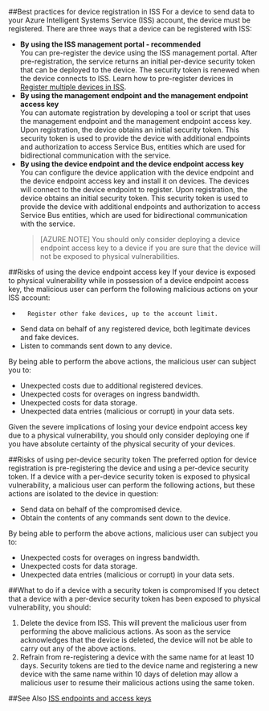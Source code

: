 <properties title="Best practices for device registration in ISS" pageTitle="Best practices for device registration in ISS" description="Best practices for using security tokens and access keys for device registration in ISS." metaKeywords="Intelligent Systems,ISS,IoT,access,registration,device registration,security token" services="intelligent-systems" solutions="" documentationCenter="" authors="jdecker" manager="alanth" videoId="" scriptId="" />

<tags ms.service="intelligent-systems" ms.devlang="na" ms.topic="article" ms.tgt_pltfrm="na" ms.workload="tbd" ms.date="11/13/2014" ms.author="jdecker" ms.prod="azure">

##Best practices for device registration in ISS
For a device to send data to your Azure Intelligent Systems Service (ISS) account, the device must be registered. There are three ways that a device can be registered with ISS:  

-	**By using the ISS management portal - recommended**</br>
You can pre-register the device using the ISS management portal. After pre-registration, the service returns an initial per-device security token that can be deployed to the device. The security token is renewed when the device connects to ISS. Learn how to pre-register devices in [Register multiple devices in ISS](./iss-device-registration-portal.md).
-	**By using the management endpoint and the management endpoint access key**</br>
You can automate registration by developing a tool or script that uses the management endpoint and the management endpoint access key. Upon registration, the device obtains an initial security token. This security token is used to provide the device with additional endpoints and authorization to access Service Bus, entities which are used for bidirectional communication with the service. 
-	**By using the device endpoint and the device endpoint access key**</br>
You can configure the device application with the device endpoint and the device endpoint access key and install it on devices. The devices will connect to the device endpoint to register. Upon registration, the device obtains an initial security token. This security token is used to provide the device with additional endpoints and authorization to access Service Bus entities, which are used for bidirectional communication with the service. 
	>[AZURE.NOTE] You should only consider deploying a device endpoint access key to a device if you are sure that the device will not be exposed to physical vulnerabilities.   

##Risks of using the device endpoint access key
If your device is exposed to physical vulnerability while in possession of a device endpoint access key, the malicious user can perform the following malicious actions on your ISS account:  

-		Register other fake devices, up to the account limit. 
-	 Send data on behalf of any registered device, both legitimate devices and fake devices. 
-	 Listen to commands sent down to any device.   

By being able to perform the above actions, the malicious user can subject you to:  

-	Unexpected costs due to additional registered devices.
-	Unexpected costs for overages on ingress bandwidth.
-	Unexpected costs for data storage.
-	Unexpected data entries (malicious or corrupt) in your data sets.  

Given the severe implications of losing your device endpoint access key due to a physical vulnerability, you should only consider deploying one if you have absolute certainty of the physical security of your devices. 

##Risks of using per-device security token
The preferred option for device registration is pre-registering the device and using a per-device security token. If a device with a per-device security token is exposed to physical vulnerability, a malicious user can perform the following actions, but these actions are isolated to the device in question:   

-	Send data on behalf of the compromised device. 
-	Obtain the contents of any commands sent down to the device.   

By being able to perform the above actions, malicious user can subject you to:   

-	Unexpected costs for overages on ingress bandwidth.
-	Unexpected costs for data storage.
-	Unexpected data entries (malicious or corrupt) in your data sets.

##What to do if a device with a security token is compromised
If you detect that a device with a per-device security token has been exposed to physical vulnerability, you should:   

1.	Delete the device from ISS. This will prevent the malicious user from performing the above malicious actions. As soon as the service acknowledges that the device is deleted, the device will not be able to carry out any of the above actions. 
2.	Refrain from re-registering a device with the same name for at least 10 days. Security tokens are tied to the device name and registering a new device with the same name within 10 days of deletion may allow a malicious user to resume their malicious actions using the same token. 


##See Also
[ISS endpoints and access keys](./iss-endpoints-access-keys.md)
